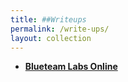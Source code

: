 ```yaml
---
title: ##Writeups
permalink: /write-ups/
layout: collection
---
```


- **[Blueteam Labs Online](/write-ups/btlo)**
